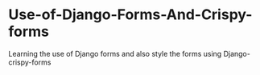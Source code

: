 # Use-of-Django-Forms-And-Crispy-forms
Learning the use of Django forms and also style the forms using Django-crispy-forms
